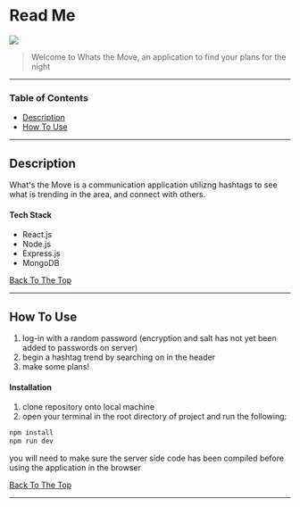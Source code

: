 # Read Me

![](README.gif)

> Welcome to Whats the Move, an application to find your plans for the night

---

### Table of Contents

- [Description](#description)
- [How To Use](#how-to-use)

---

## Description

What's the Move is a communication application utilizng hashtags to see what is trending in the area, and connect with others.

#### Tech Stack

- React.js
- Node.js
- Express.js
- MongoDB

[Back To The Top](#read-me)

---

## How To Use

1. log-in with a random password (encryption and salt has not yet been added to passwords on server)
2. begin a hashtag trend by searching on in the header
3. make some plans!

#### Installation

1. clone repository onto local machine
2. open your terminal in the root directory of project and run the following:

```html
npm install
npm run dev
```

you will need to make sure the server side code has been compiled before using the application in the browser

[Back To The Top](#read-me)

---

